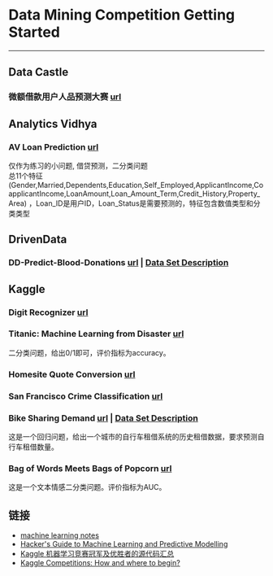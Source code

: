 # Data Mining Competition Getting Started

***************
## Data Castle
### 微额借款用户人品预测大赛 [url](http://pkbigdata.com/common/competition/148.html)

## Analytics Vidhya
### AV Loan Prediction [url](http://datahack.analyticsvidhya.com/contest/practice-problem-loan-prediction#)  
  仅作为练习的小问题, 借贷预测，二分类问题  
  总11个特征(Gender,Married,Dependents,Education,Self_Employed,ApplicantIncome,CoapplicantIncome,LoanAmount,Loan_Amount_Term,Credit_History,Property_Area)
  ，Loan_ID是用户ID，Loan_Status是需要预测的，特征包含数值类型和分类类型

## DrivenData
### DD-Predict-Blood-Donations [url](http://www.drivendata.org/competitions/2/page/7/) | [Data Set Description](https://archive.ics.uci.edu/ml/datasets/Blood+Transfusion+Service+Center)

## Kaggle
### Digit Recognizer [url](https://www.kaggle.com/c/digit-recognizer)

### Titanic: Machine Learning from Disaster [url](https://www.kaggle.com/c/titanic)  
二分类问题，给出0/1即可，评价指标为accuracy。

### Homesite Quote Conversion [url](https://www.kaggle.com/c/homesite-quote-conversion)
###

### San Francisco Crime Classification [url](https://www.kaggle.com/c/sf-crime)

### Bike Sharing Demand [url](https://www.kaggle.com/c/bike-sharing-demand)  | [Data Set Description](http://archive.ics.uci.edu/ml/datasets/Bike+Sharing+Dataset)
这是一个回归问题，给出一个城市的自行车租借系统的历史租借数据，要求预测自行车租借数量。

### Bag of Words Meets Bags of Popcorn [url](https://www.kaggle.com/c/word2vec-nlp-tutorial)  
这是一个文本情感二分类问题。评价指标为AUC。

## 链接
* [machine learning notes](https://github.com/yew1eb/machine-learning/)  
* [Hacker's Guide to Machine Learning and Predictive Modelling](https://github.com/apeeyush/machine-learning)  
* [Kaggle 机器学习竞赛冠军及优胜者的源代码汇总](http://suanfazu.com/t/kaggle-ji-qi-xue-xi-jing-sai-guan-jun-ji-you-sheng-zhe-de-yuan-dai-ma-hui-zong/230)
* [Kaggle Competitions: How and where to begin?](http://www.analyticsvidhya.com/blog/2015/06/start-journey-kaggle/)